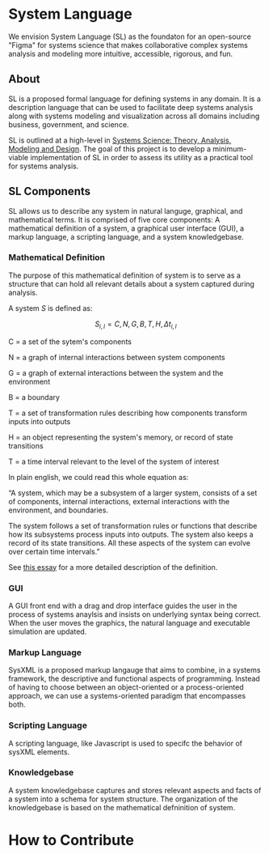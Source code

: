 # System Language
We envision System Language (SL) as the foundaton for an open-source "Figma" for systems science that makes collaborative complex systems analysis and modeling more intuitive, accessible, rigorous, and fun.

## About

SL is a proposed formal language for defining systems in any domain. It is a description language that can be used to facilitate deep systems analysis along with systems modeling and visualization across all domains including business, government, and science. 

SL is outlined at a high-level in [Systems Science: Theory, Analysis, Modeling and Design](https://www.amazon.com/Systems-Science-Theory-Analysis-Modeling/dp/3030934810). The goal of this project is to develop a minimum-viable implementation of SL in order to assess its utility as a practical tool for systems analysis.



## SL Components
SL allows us to describe any system in natural languge, graphical, and mathematical terms. It is comprised of five core components: A mathematical definition of a system, a graphical user interface (GUI), a markup language, a scripting language, and a system knowledgebase.

### Mathematical Definition
The purpose of this mathematical definition of system is to serve as a structure that can hold all relevant details about a system captured during analysis.

A system *S* is defined as:

$$S_{i, l}=C, N, G, B, T, H, \Delta t_{i, l}$$

C = a set of the sytem's components

N = a graph of internal interactions between system components

G = a graph of external interactions between the system and the environment

B = a boundary

T = a set of transformation rules describing how components transform inputs into outputs

H = an object representing the system's memory, or record of state transitions

T = a time interval relevant to the level of the system of interest

In plain english, we could read this whole equation as:

“A system, which may be a subsystem of a larger system, consists of a set of components, internal interactions, external interactions with the environment, and boundaries.

The system follows a set of transformation rules or functions that describe how its subsystems process inputs into outputs. The system also keeps a record of its state transitions. All these aspects of the system can evolve over certain time intervals.”

See [this essay](https://systemexplorers.substack.com/p/a-mathematical-definition-of-system) for a more detailed description of the definition.

### GUI
A GUI front end with a drag and drop interface guides the user in the process of systems anaylsis and insists on underlying syntax being correct. When the user moves the graphics, the natural language and executable simulation are updated. 

### Markup Language
SysXML is a proposed markup langauge that aims to combine, in a systems framework, the descriptive and functional aspects of programming. Instead of having to choose between an object-oriented or a process-oriented approach, we can use a systems-oriented paradigm that encompasses both. 


### Scripting Language
A scripting language, like Javascript is used to specifc the behavior of sysXML elements.


### Knowledgebase
A system knowledgebase captures and stores relevant aspects and facts of a system into a schema for system structure. The organization of the knowledgebase is based on the mathematical defninition of system.



# How to Contribute



